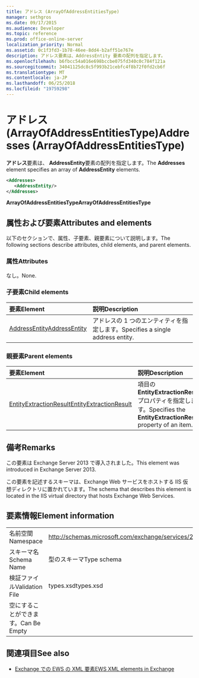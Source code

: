 ```yaml
---
title: アドレス (ArrayOfAddressEntitiesType)
manager: sethgros
ms.date: 09/17/2015
ms.audience: Developer
ms.topic: reference
ms.prod: office-online-server
localization_priority: Normal
ms.assetid: 0c1f3fd3-1b78-46ee-8dd4-b2aff51e767e
description: アドレス要素は、AddressEntity 要素の配列を指定します。
ms.openlocfilehash: b6fbcc54a016e698bccbe075fd340c0c784f121a
ms.sourcegitcommit: 34041125dc8c5f993b21cebfc4f8b72f0fd2cb6f
ms.translationtype: MT
ms.contentlocale: ja-JP
ms.lasthandoff: 06/25/2018
ms.locfileid: "19759298"
---
```

# <a name="addresses-arrayofaddressentitiestype"></a><span data-ttu-id="c7ca9-103">アドレス (ArrayOfAddressEntitiesType)</span><span class="sxs-lookup"><span data-stu-id="c7ca9-103">Addresses (ArrayOfAddressEntitiesType)</span></span>

<span data-ttu-id="c7ca9-104">**アドレス**要素は、 **AddressEntity**要素の配列を指定します。</span><span class="sxs-lookup"><span data-stu-id="c7ca9-104">The **Addresses** element specifies an array of **AddressEntity** elements.</span></span> 
  
```XML
<Addresses>
   <AddressEntity/>
</Addresses>
```

 <span data-ttu-id="c7ca9-105">**ArrayOfAddressEntitiesType**</span><span class="sxs-lookup"><span data-stu-id="c7ca9-105">**ArrayOfAddressEntitiesType**</span></span>
## <a name="attributes-and-elements"></a><span data-ttu-id="c7ca9-106">属性および要素</span><span class="sxs-lookup"><span data-stu-id="c7ca9-106">Attributes and elements</span></span>

<span data-ttu-id="c7ca9-107">以下のセクションで、属性、子要素、親要素について説明します。</span><span class="sxs-lookup"><span data-stu-id="c7ca9-107">The following sections describe attributes, child elements, and parent elements.</span></span>
  
### <a name="attributes"></a><span data-ttu-id="c7ca9-108">属性</span><span class="sxs-lookup"><span data-stu-id="c7ca9-108">Attributes</span></span>

<span data-ttu-id="c7ca9-109">なし。</span><span class="sxs-lookup"><span data-stu-id="c7ca9-109">None.</span></span>
  
### <a name="child-elements"></a><span data-ttu-id="c7ca9-110">子要素</span><span class="sxs-lookup"><span data-stu-id="c7ca9-110">Child elements</span></span>

|<span data-ttu-id="c7ca9-111">**要素**</span><span class="sxs-lookup"><span data-stu-id="c7ca9-111">**Element**</span></span>|<span data-ttu-id="c7ca9-112">**説明**</span><span class="sxs-lookup"><span data-stu-id="c7ca9-112">**Description**</span></span>|
|:-----|:-----|
|[<span data-ttu-id="c7ca9-113">AddressEntity</span><span class="sxs-lookup"><span data-stu-id="c7ca9-113">AddressEntity</span></span>](addressentity.md) <br/> |<span data-ttu-id="c7ca9-114">アドレスの 1 つのエンティティを指定します。</span><span class="sxs-lookup"><span data-stu-id="c7ca9-114">Specifies a single address entity.</span></span>  <br/> |
   
### <a name="parent-elements"></a><span data-ttu-id="c7ca9-115">親要素</span><span class="sxs-lookup"><span data-stu-id="c7ca9-115">Parent elements</span></span>

|<span data-ttu-id="c7ca9-116">**要素**</span><span class="sxs-lookup"><span data-stu-id="c7ca9-116">**Element**</span></span>|<span data-ttu-id="c7ca9-117">**説明**</span><span class="sxs-lookup"><span data-stu-id="c7ca9-117">**Description**</span></span>|
|:-----|:-----|
|[<span data-ttu-id="c7ca9-118">EntityExtractionResult</span><span class="sxs-lookup"><span data-stu-id="c7ca9-118">EntityExtractionResult</span></span>](entityextractionresult.md) <br/> |<span data-ttu-id="c7ca9-119">項目の**EntityExtractionResult**プロパティを指定します。</span><span class="sxs-lookup"><span data-stu-id="c7ca9-119">Specifies the **EntityExtractionResult** property of an item.</span></span>  <br/> |
   
## <a name="remarks"></a><span data-ttu-id="c7ca9-120">備考</span><span class="sxs-lookup"><span data-stu-id="c7ca9-120">Remarks</span></span>

<span data-ttu-id="c7ca9-121">この要素は Exchange Server 2013 で導入されました。</span><span class="sxs-lookup"><span data-stu-id="c7ca9-121">This element was introduced in Exchange Server 2013.</span></span>
  
<span data-ttu-id="c7ca9-122">この要素を記述するスキーマは、Exchange Web サービスをホストする IIS 仮想ディレクトリに置かれています。</span><span class="sxs-lookup"><span data-stu-id="c7ca9-122">The schema that describes this element is located in the IIS virtual directory that hosts Exchange Web Services.</span></span>
  
## <a name="element-information"></a><span data-ttu-id="c7ca9-123">要素情報</span><span class="sxs-lookup"><span data-stu-id="c7ca9-123">Element information</span></span>

|||
|:-----|:-----|
|<span data-ttu-id="c7ca9-124">名前空間</span><span class="sxs-lookup"><span data-stu-id="c7ca9-124">Namespace</span></span>  <br/> |http://schemas.microsoft.com/exchange/services/2006/types  <br/> |
|<span data-ttu-id="c7ca9-125">スキーマ名</span><span class="sxs-lookup"><span data-stu-id="c7ca9-125">Schema Name</span></span>  <br/> |<span data-ttu-id="c7ca9-126">型のスキーマ</span><span class="sxs-lookup"><span data-stu-id="c7ca9-126">Type schema</span></span>  <br/> |
|<span data-ttu-id="c7ca9-127">検証ファイル</span><span class="sxs-lookup"><span data-stu-id="c7ca9-127">Validation File</span></span>  <br/> |<span data-ttu-id="c7ca9-128">types.xsd</span><span class="sxs-lookup"><span data-stu-id="c7ca9-128">types.xsd</span></span>  <br/> |
|<span data-ttu-id="c7ca9-129">空にすることができます。</span><span class="sxs-lookup"><span data-stu-id="c7ca9-129">Can Be Empty</span></span>  <br/> ||
   
## <a name="see-also"></a><span data-ttu-id="c7ca9-130">関連項目</span><span class="sxs-lookup"><span data-stu-id="c7ca9-130">See also</span></span>

- [<span data-ttu-id="c7ca9-131">Exchange での EWS の XML 要素</span><span class="sxs-lookup"><span data-stu-id="c7ca9-131">EWS XML elements in Exchange</span></span>](ews-xml-elements-in-exchange.md)

